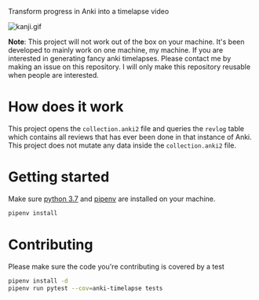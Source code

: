 Transform progress in Anki into a timelapse video

![kanji.gif](http://giphygifs.s3.amazonaws.com/media/3d6ZMl9NBC5tH9JA98/giphy.gif)

**Note**: This project will not work out of the box on your machine.
It's been developed to mainly work on one machine, my machine. If you are interested in generating fancy anki timelapses. Please contact me by making an issue on this repository. I will only make this repository reusable when people are interested. 

# How does it work
This project opens the `collection.anki2` file and queries the `revlog` table which contains all reviews that has ever been done in that instance of Anki. This project does not mutate any data inside the `collection.anki2` file.

# Getting started
Make sure [python 3.7](https://www.python.org/downloads/release/python-370/) and [pipenv](https://github.com/pypa/pipenv) are installed on your machine.

```bash
pipenv install
```

# Contributing
Please make sure the code you're contributing is covered by a test

```bash
pipenv install -d
pipenv run pytest --cov=anki-timelapse tests
```
